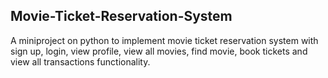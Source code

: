 ## Movie-Ticket-Reservation-System

A miniproject on python to implement movie ticket reservation system with sign up, login, view profile, view all movies, find movie, book tickets and view all transactions functionality.
